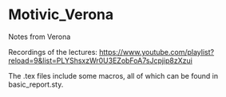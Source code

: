 # Motivic_Verona
Notes from Verona

Recordings of the lectures: https://www.youtube.com/playlist?reload=9&list=PLYShsxzWr0U3EZobFoA7sJcpjip8zXzui

The .tex files include some macros, all of which can be found in basic_report.sty.
